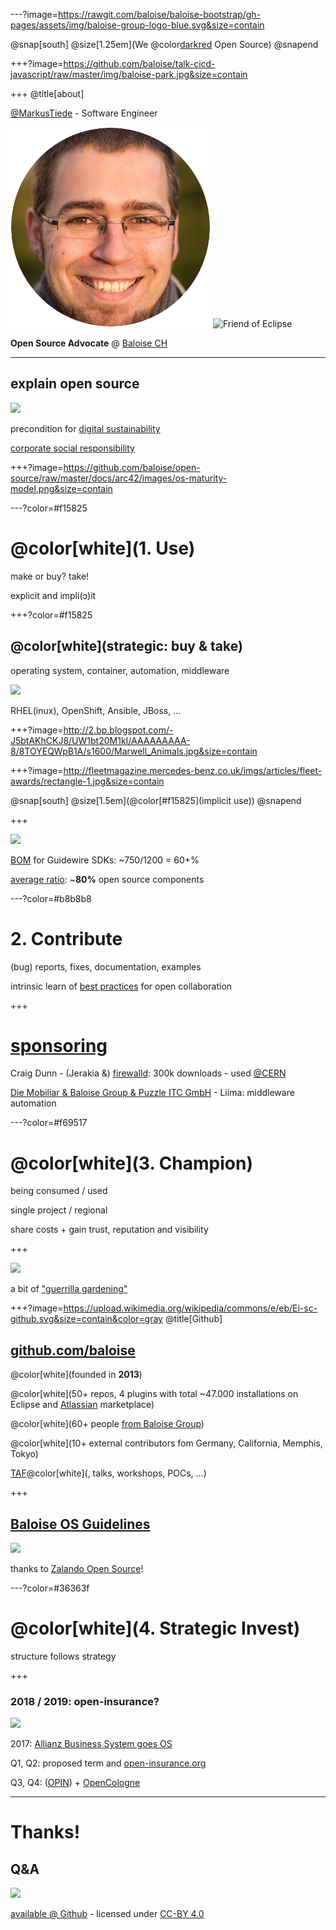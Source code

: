---?image=https://rawgit.com/baloise/baloise-bootstrap/gh-pages/assets/img/baloise-group-logo-blue.svg&size=contain

@snap[south]
@size[1.25em](We @color[darkred](♥) Open Source)
@snapend

+++?image=https://github.com/baloise/talk-cicd-javascript/raw/master/img/baloise-park.jpg&size=contain

+++
@title[about]

[@MarkusTiede](https://twitter.com/MarkusTiede) - Software Engineer
 
![me](https://github.com/MarkusTiede/about/raw/master/img/me-circle.png) ![Friend of Eclipse](http://eclipse.org/donate/images/friendslogo200.png "Friend of Eclipse")

**Open Source Advocate** @ [Baloise CH](https://www.baloise.ch)

---

## explain open source

![](https://upload.wikimedia.org/wikipedia/commons/thumb/c/c0/Icon_Digitale_Nachhaltigkeit_Farbig.svg/200px-Icon_Digitale_Nachhaltigkeit_Farbig.svg.png)

precondition for [digital sustainability](https://de.wikipedia.org/wiki/Digitale_Nachhaltigkeit#10_Voraussetzungen_der_digitalen_Nachhaltigkeit)

[corporate social responsibility](https://en.wikipedia.org/wiki/Corporate_social_responsibility)

+++?image=https://github.com/baloise/open-source/raw/master/docs/arc42/images/os-maturity-model.png&size=contain

---?color=#f15825
# @color[white](1. Use)

make or buy? take!

explicit and impli(ɔ)it

+++?color=#f15825

## @color[white](strategic: buy & take)

operating system, container, automation, middleware

![](https://upload.wikimedia.org/wikipedia/de/d/d8/Red_Hat_logo.svg)

RHEL(inux), OpenShift, Ansible, JBoss, ...

+++?image=http://2.bp.blogspot.com/-J5btAKhCKJ8/UW1bt20M1kI/AAAAAAAAA-8/8TOYEQWpB1A/s1600/Marwell_Animals.jpg&size=contain

+++?image=http://fleetmagazine.mercedes-benz.co.uk/imgs/articles/fleet-awards/rectangle-1.jpg&size=contain

@snap[south]
@size[1.5em](@color[#f15825](implicit use))
@snapend

+++

![](https://www.welt.de/img/wirtschaft/mobile157906274/1601626057-ci23x11-w1600/Volkswagen-Tiguan-in-Einzelteile-zerlegt.jpg)

[BOM](https://en.wikipedia.org/wiki/Bill_of_materials) for Guidewire SDKs: ~750/1200 = 60+%

[average ratio](https://oss-studie.ch): ~**80%** open source components

---?color=#b8b8b8
# 2. Contribute

(bug) reports, fixes, documentation, examples

intrinsic learn of [best practices](https://opensource.guide) for open collaboration

+++

# [sponsoring](https://baloise.github.io/open-source/docs/md/activities/projects.html#sponsored)

Craig Dunn - (Jerakia &) [firewalld](https://forge.puppet.com/crayfishx/firewalld): 300k downloads - used [@CERN](https://gitlab.cern.ch/linuxsupport/puppet-firewalld/tree/master/code#author)

[Die Mobiliar & Baloise Group & Puzzle ITC GmbH](http://www.liima.org/#partner) - Liima: middleware automation

---?color=#f69517
# @color[white](3. Champion)

being consumed / used

single project / regional

share costs + gain trust, reputation and visibility

+++

![](https://png.pngtree.com/element_origin_min_pic/17/08/03/08b95a8c29ae5dd081aae3c70e1d8595.jpg)

a bit of ["guerrilla gardening"](https://en.wikipedia.org/wiki/Guerrilla_gardening)

+++?image=https://upload.wikimedia.org/wikipedia/commons/e/eb/Ei-sc-github.svg&size=contain&color=gray
@title[Github]
## [github.com/baloise](https://github.com/baloise)

@color[white](founded in **2013**)

@color[white](50+ repos, 4 plugins with total ~47.000 installations on Eclipse and [Atlassian](https://marketplace.atlassian.com/vendors/1211530/baloise-group) marketplace)

@color[white](60+ people [from Baloise Group](https://github.com/orgs/baloise/people))

@color[white](10+ external contributors fom Germany, California, Memphis, Tokyo)

[TAF](https://github.com/baloise/test-automation-framework)@color[white](, talks, workshops, POCs, ...)

+++

## [Baloise OS Guidelines](https://baloise.github.io/open-source/docs/arc42/)

![](https://upload.wikimedia.org/wikipedia/commons/thumb/1/1f/Icon_DINA_Schwerpunkte_Parldigi_03_Open_Government_Data_Farbig.svg/200px-Icon_DINA_Schwerpunkte_Parldigi_03_Open_Government_Data_Farbig.svg.png)

thanks to [Zalando Open Source](https://opensource.zalando.com)!

---?color=#36363f
# @color[white](4. Strategic Invest)

structure follows strategy

+++

### 2018 / 2019: open-insurance?

![](https://user-images.githubusercontent.com/1764012/42737412-46936f44-8873-11e8-87f7-85a976e5be3a.png)

2017: [Allianz Business System goes OS](https://www.allianz.com/en_GB/press/news/business/insurance/180129-allianz-sets-up-open-platform.html)

Q1, Q2: proposed term and [open-insurance.org](https://open-insurance.org)

Q3, Q4: ([OPIN](https://openinsurance.io)) + [OpenCologne](http://deliverythinking.com/insurance-to-stay/)

---
# Thanks!

## Q&A

![](https://api.qrserver.com/v1/create-qr-code/?data=https%3A%2F%2Fgithub.com%2Fbaloise%2Fopen-source&amp;format=png&amp;ecc=H)

[available @ Github](https://github.com/baloise/open-source) - licensed under [CC-BY 4.0](https://creativecommons.org/licenses/by/4.0/)
